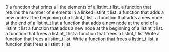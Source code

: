 0
a function that prints all the elements of a listint_t list.
a function that returns the number of elements in a linked listint_t list.
a function that adds a new node at the beginning of a listint_t list.
a function that adds a new node at the end of a listint_t list
a function that adds a new node at the end of a listint_t list
a function that adds a new node at the beginning of a listint_t list.
a function that frees a listint_t list
a function that frees a listint_t list
Write a function that frees a listint_t list.
Write a function that frees a listint_t list.
a function that frees a listint_t list.
